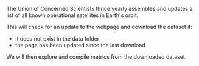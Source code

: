 The Union of Concerned Scientists thrice yearly assembles and updates a list of all known operational satellites in Earth's orbit. 

This will check for an update to the webpage and download the dataset if:
 - it does not exist in the data folder
 - the page has been updated since the last download

We will then explore and compile metrics from the downloaded dataset. 
